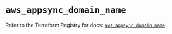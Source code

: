# `aws_appsync_domain_name`

Refer to the Terraform Registry for docs: [`aws_appsync_domain_name`](https://registry.terraform.io/providers/hashicorp/aws/5.51.1/docs/resources/appsync_domain_name).

